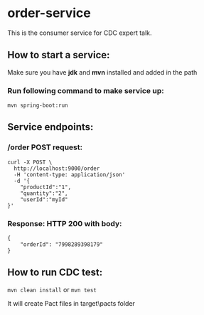 # order-service
This is the consumer service for CDC expert talk. 

## How to start a service:
Make sure you have <strong>jdk</strong> and <strong>mvn</strong> installed and added in the path

### Run following command to make service up:
```mvn spring-boot:run```

## Service endpoints: 

### /order POST request:
```
curl -X POST \
  http://localhost:9000/order 
  -H 'content-type: application/json'
  -d '{
	"productId":"1",
	"quantity":"2",
	"userId":"myId"
}'
```
### Response: HTTP 200 with body:
```
{
    "orderId": "7998289398179"
}
```

## How to run CDC test:
```mvn clean install``` or ```mvn test```

It will create Pact files in target\pacts folder
